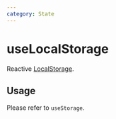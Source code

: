 ```yaml
---
category: State
---
```


# useLocalStorage

Reactive [LocalStorage](https://developer.mozilla.org/en-US/docs/Web/API/Window/localStorage). 

## Usage

Please refer to `useStorage`.
